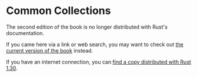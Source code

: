 # Common Collections

The second edition of the book is no longer distributed with Rust's documentation.

If you came here via a link or web search, you may want to check out [the current version of the book](../ch08-00-common-collections.html) instead.

If you have an internet connection, you can [find a copy distributed with Rust 1.30](https://doc.rust-lang.org/1.30.0/book/second-edition/ch08-00-common-collections.html).